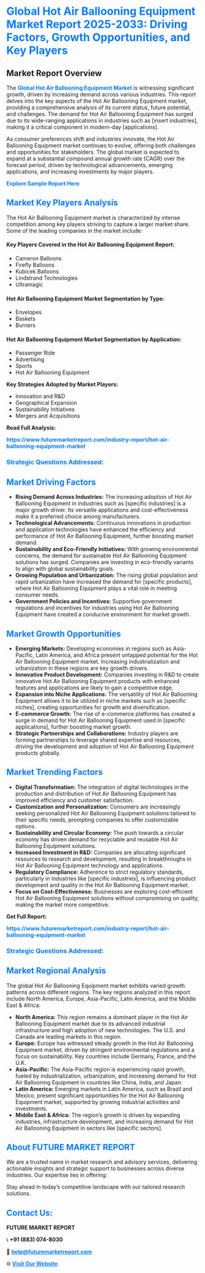 <h1 style="color: #007BFF;">Global Hot Air Ballooning Equipment Market Report 2025-2033: Driving Factors, Growth Opportunities, and Key Players</h1>

<section id="overview">
<h2>Market Report Overview</h2>
<p>The <a href="https://www.futuremarketreport.com/industry-report/hot-air-ballooning-equipment-market" style="color: #007BFF; text-decoration: none;"><strong>Global Hot Air Ballooning Equipment Market</strong></a> is witnessing significant growth, driven by increasing demand across various industries. This report delves into the key aspects of the Hot Air Ballooning Equipment market, providing a comprehensive analysis of its current status, future potential, and challenges. The demand for Hot Air Ballooning Equipment has surged due to its wide-ranging applications in industries such as [insert industries], making it a critical component in modern-day [applications].</p>
<p>As consumer preferences shift and industries innovate, the Hot Air Ballooning Equipment market continues to evolve, offering both challenges and opportunities for stakeholders. The global market is expected to expand at a substantial compound annual growth rate (CAGR) over the forecast period, driven by technological advancements, emerging applications, and increasing investments by major players.</p>
</section>

<section id="overview">
<p><a href="https://www.futuremarketreport.com/request-sample/reportId=112434" style="color: #007BFF; text-decoration: none;"><strong>Explore Sample Report Here</strong></a></p>
</section>

<section id="key-players">
<h2 style="color: #007BFF;">Market Key Players Analysis</h2>
<p>The Hot Air Ballooning Equipment market is characterized by intense competition among key players striving to capture a larger market share. Some of the leading companies in the market include:</p>
<h4>Key Players Covered in the Hot Air Ballooning Equipment Report:</h4>
<ul><li>Cameron Balloons</li><li>Firefly Balloons</li><li>Kubicek Balloons</li><li>Lindstrand Technologies</li><li>Ultramagic</li></ul>
<h4>Hot Air Ballooning Equipment Market Segmentation by Type:</h4>
<ul><li>Envelopes</li><li>Baskets</li><li>Burners</li></ul>

<h4>Hot Air Ballooning Equipment Market Segmentation by Application:</h4>
<ul><li>Passenger Ride</li><li>Advertising</li><li>Sports</li><li>Hot Air Ballooning Equipment</li></ul>
<p><strong>Key Strategies Adopted by Market Players:</strong></p>
<ul>
<li>Innovation and R&D</li>
<li>Geographical Expansion</li>
<li>Sustainability Initiatives</li>
<li>Mergers and Acquisitions</li>
</ul>
</section>

<section>
<p><strong>Read Full Analysis: </strong></p><a href="https://www.futuremarketreport.com/industry-report/hot-air-ballooning-equipment-market" style="color: #007BFF; text-decoration: none;"><strong>https://www.futuremarketreport.com/industry-report/hot-air-ballooning-equipment-market</strong></a>
<h3 style="color: #007BFF;">Strategic Questions Addressed:</h3>
</section>

<section id="driving-factors">
<h2 style="color: #007BFF;">Market Driving Factors</h2>
<ul>
<li><strong>Rising Demand Across Industries:</strong> The increasing adoption of Hot Air Ballooning Equipment in industries such as [specific industries] is a major growth driver. Its versatile applications and cost-effectiveness make it a preferred choice among manufacturers.</li>
<li><strong>Technological Advancements:</strong> Continuous innovations in production and application technologies have enhanced the efficiency and performance of Hot Air Ballooning Equipment, further boosting market demand.</li>
<li><strong>Sustainability and Eco-Friendly Initiatives:</strong> With growing environmental concerns, the demand for sustainable Hot Air Ballooning Equipment solutions has surged. Companies are investing in eco-friendly variants to align with global sustainability goals.</li>
<li><strong>Growing Population and Urbanization:</strong> The rising global population and rapid urbanization have increased the demand for [specific products], where Hot Air Ballooning Equipment plays a vital role in meeting consumer needs.</li>
<li><strong>Government Policies and Incentives:</strong> Supportive government regulations and incentives for industries using Hot Air Ballooning Equipment have created a conducive environment for market growth.</li>
</ul>
</section>

<section id="growth-opportunities">
<h2 style="color: #007BFF;">Market Growth Opportunities</h2>
<ul>
<li><strong>Emerging Markets:</strong> Developing economies in regions such as Asia-Pacific, Latin America, and Africa present untapped potential for the Hot Air Ballooning Equipment market. Increasing industrialization and urbanization in these regions are key growth drivers.</li>
<li><strong>Innovative Product Development:</strong> Companies investing in R&D to create innovative Hot Air Ballooning Equipment products with enhanced features and applications are likely to gain a competitive edge.</li>
<li><strong>Expansion into Niche Applications:</strong> The versatility of Hot Air Ballooning Equipment allows it to be utilized in niche markets such as [specific niches], creating opportunities for growth and diversification.</li>
<li><strong>E-commerce Growth:</strong> The rise of e-commerce platforms has created a surge in demand for Hot Air Ballooning Equipment used in [specific applications], further boosting market growth.</li>
<li><strong>Strategic Partnerships and Collaborations:</strong> Industry players are forming partnerships to leverage shared expertise and resources, driving the development and adoption of Hot Air Ballooning Equipment products globally.</li>
</ul>
</section>

<section id="trending-factors">
<h2 style="color: #007BFF;">Market Trending Factors</h2>
<ul>
<li><strong>Digital Transformation:</strong> The integration of digital technologies in the production and distribution of Hot Air Ballooning Equipment has improved efficiency and customer satisfaction.</li>
<li><strong>Customization and Personalization:</strong> Consumers are increasingly seeking personalized Hot Air Ballooning Equipment solutions tailored to their specific needs, prompting companies to offer customizable options.</li>
<li><strong>Sustainability and Circular Economy:</strong> The push towards a circular economy has driven demand for recyclable and reusable Hot Air Ballooning Equipment solutions.</li>
<li><strong>Increased Investment in R&D:</strong> Companies are allocating significant resources to research and development, resulting in breakthroughs in Hot Air Ballooning Equipment technology and applications.</li>
<li><strong>Regulatory Compliance:</strong> Adherence to strict regulatory standards, particularly in industries like [specific industries], is influencing product development and quality in the Hot Air Ballooning Equipment market.</li>
<li><strong>Focus on Cost-Effectiveness:</strong> Businesses are exploring cost-efficient Hot Air Ballooning Equipment solutions without compromising on quality, making the market more competitive.</li>
</ul>
</section>

<section>
<p><strong>Get Full Report: </strong></p><a href="https://www.futuremarketreport.com/industry-report/hot-air-ballooning-equipment-market" style="color: #007BFF; text-decoration: none;"><strong>https://www.futuremarketreport.com/industry-report/hot-air-ballooning-equipment-market</strong></a>
<h3 style="color: #007BFF;">Strategic Questions Addressed:</h3>
</section>


<section id="regional-analysis">
<h2 style="color: #007BFF;">Market Regional Analysis</h2>
<p>The global Hot Air Ballooning Equipment market exhibits varied growth patterns across different regions. The key regions analyzed in this report include North America, Europe, Asia-Pacific, Latin America, and the Middle East & Africa:</p>
<ul>
<li><strong>North America:</strong> This region remains a dominant player in the Hot Air Ballooning Equipment market due to its advanced industrial infrastructure and high adoption of new technologies. The U.S. and Canada are leading markets in this region.</li>
<li><strong>Europe:</strong> Europe has witnessed steady growth in the Hot Air Ballooning Equipment market, driven by stringent environmental regulations and a focus on sustainability. Key countries include Germany, France, and the U.K.</li>
<li><strong>Asia-Pacific:</strong> The Asia-Pacific region is experiencing rapid growth, fueled by industrialization, urbanization, and increasing demand for Hot Air Ballooning Equipment in countries like China, India, and Japan.</li>
<li><strong>Latin America:</strong> Emerging markets in Latin America, such as Brazil and Mexico, present significant opportunities for the Hot Air Ballooning Equipment market, supported by growing industrial activities and investments.</li>
<li><strong>Middle East & Africa:</strong> The region’s growth is driven by expanding industries, infrastructure development, and increasing demand for Hot Air Ballooning Equipment in sectors like [specific sectors].</li>
</ul>
</section>

<footer>
<h2 style="color: #007BFF;">About FUTURE MARKET REPORT</h2>
<p>We are a trusted name in market research and advisory services, delivering actionable insights and strategic support to businesses across diverse industries. Our expertise lies in offering:</p>

<p>Stay ahead in today’s competitive landscape with our tailored research solutions.</p>

<h2 style="color: #007BFF;">Contact Us:</h2>
<p><strong>FUTURE MARKET REPORT</strong></p>
<p>📞 <strong>+91 (883) 074-8030</strong></p>
<p>📧 <strong><a href="mailto:help@futuremarketreport.com" style="color: #007BFF;">help@futuremarketreport.com</a></strong></p>
<p>🌐 <strong><a href="https://www.futuremarketreport.com/" style="color: #007BFF;">Visit Our Website</a></strong></p>
</footer>